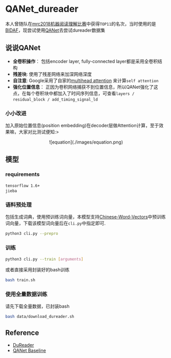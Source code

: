 # QANet_dureader

本人曾随队在[mrc2018机器阅读理解比赛](http://mrc2018.cipsc.org.cn/)中获得`TOP11`的名次，当时使用的是[BIDAF](https://arxiv.org/abs/1611.01603)，现尝试使用[QANet](https://arxiv.org/abs/1804.09541)去尝试dureader数据集

## 说说QANet
- **全卷积操作**： 包括encoder layer, fully-connected layer都是采用全卷积结构
- **残差块**: 使用了残差网络来加深网络深度
- **自注意**: Google采用了自家的[multihead attention](https://arxiv.org/abs/1706.03762) 来计算`self attention`
- **强化位置信息**： 正因为卷积网络捕获不到位置信息，所以QANet强化了这点，在每个卷积块中都加入了时间序列信息，可查看`layers / residual_block / add_timing_signal_ld`

### 小小改进
加入原始位置信息(position embedding)在decoder层做Attention计算，至于效果嘛，大家对比测试便知:>

<div align=center>![equation](./images/equation.png)</div>

## 模型

### requirements
```
tensorflow 1.6+
jieba
```

### 语料预处理
包括生成词典，使用预训练词向量，本模型支持[Chinese-Word-Vectors](https://github.com/Embedding/Chinese-Word-Vectors)中预训练词向量，下载该模型词向量后在`cli.py`中指定即可.

```bash
python3 cli.py --prepro
```

### 训练
```bash
python3 cli.py --train [arguments]
```

或者直接采用封装好的bash训练
```bash
bash train.sh
```
### 使用全量数据训练
请先下载全量数据，已封装bash
```bash
bash data/download_dureader.sh
```

## Reference
- [DuReader](https://github.com/baidu/DuReader)
- [QANet Baseline](https://github.com/NLPLearn/QANet)
